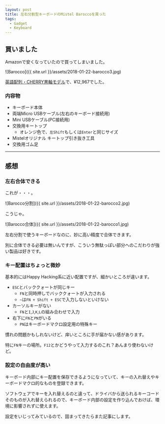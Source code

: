 ```yaml
---
layout: post
title: 左右分割型キーボードのMistel Baroccoを買った
tags:
  - Gadget
  - Keyboard
---
```


## 買いました

Amazonで安くなっていたので買ってしまいました。

![Barocco]({{ site.url }}/assets/2018-01-22-barocco3.jpg)

[英語配列・CHERRY黒軸モデル](https://www.amazon.co.jp/gp/product/B01KBDKMEO/ref=as_li_ss_tl?ie=UTF8&psc=1&linkCode=ll1&tag=honeniq0b-22&linkId=f604a2618a40561972cd9ca25e360f03)で、¥12,967でした。

### 内容物

* キーボード本体
* 両端Micro USBケーブル(左右のキーボード接続用)
* Mini USBケーブル(PC接続用)
* 交換用キートップ
  * オレンジ色で、``左Shift``もしくは``Enter``と同じサイズ
* Mistelオリジナル キートップ引き抜き工具
* 交換用ゴム足

------

## 感想

### 左右合体できる
  
これが・・・。

![Barocco分割]({{ site.url }}/assets/2018-01-22-barocco2.jpg)

こうじゃ。

![Barocco合体]({{ site.url }}/assets/2018-01-22-barocco1.jpg)

左右分割で使うキーボードなのに、妙に高い精度で合体できます。 

別に合体できる必要は無いんですが、こういう無駄っぽい部分へのこだわりが強い製品は好きです。

### キー配置はちょっと微妙

基本的にはHappy Hacking系に近い配置ですが、細かいところが違います。

* ``ESC``とバッククォートが同じキー
  * ``FN``と同時押しでバッククォートが入力される
  * ``~``は``FN + Shift + ESC``で入力しないといけない
* カーソルキーがない
  * ``FN``と``I``,``J``,``K``,``L``の組み合わせで入力
* 右下に``FN``と``PN``がいる
  * ``PN``はキーボードマクロ設定用の特殊キー

慣れの問題かもしれないけど、痒いところに手が届かない感があります。

特に``FN``キーの場所。``F12``とかどうやって入力するのこれ？あんまり使わないけど。


### 設定の自由度が高い

キーボード内部にキー配置を保存できるようになっていて、キーの入れ替えやキーボードマクロ的なものを登録できます。

ソフトウェアでキーを入れ替えるのと違って、ドライバから送られるキーコードそのものが入れ替えられるので、キーボード内部の設定を作り込んでおけば、環境に影響されずに使えます。

設定をいじってみているので、固まってきたらまた記事にします。

